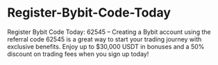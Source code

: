 # Register-Bybit-Code-Today
Register Bybit Code Today: 62545 – Creating a Bybit account using the referral code 62545 is a great way to start your trading journey with exclusive benefits. Enjoy up to $30,000 USDT in bonuses and a 50% discount on trading fees when you sign up today!
